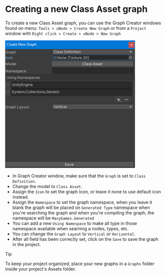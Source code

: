 # Creating a new Class Asset graph

To create a new Class Asset graph, you can use the Graph Creator windows found on menu: `Tools > uNode > Create New Graph` or from a `Project` window with `Right click > Create > uNode > New Graph`

![](../../../images/graph_reference_class-asset_create-graph1.png)

- In Graph Creator window, make sure that the `Graph` is set to `Class Definition`.
- Change the model to `Class Asset`.
- Assign the `Icon` to set the graph Icon, or leave it none to use default icon instead.
- Assign the `Namespace` to set the graph namespace, when you leave it blank the graph will be placed on `Generated Type` namespace when you're searching the graph and when you're compiling the graph, the namespace will be `MaxyGames.Generated`
- You can add a new `Using Namespace` to make all type in those namespace available when searning a nodes, types, etc.
- You can change the `Graph Layout` to `Vertical` or `Horizontal`.
- After all field has been correctly set, click on the `Save` to save the graph in the project.

> [!TIP]
> To keep your project organized, place your new graphs in a `Graphs` folder inside your project's Assets folder.